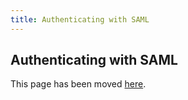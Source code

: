 ```yaml
---
title: Authenticating with SAML
---
```


## Authenticating with SAML

This page has been moved [here](../enterprise-guide/authenticating-with-saml.md).